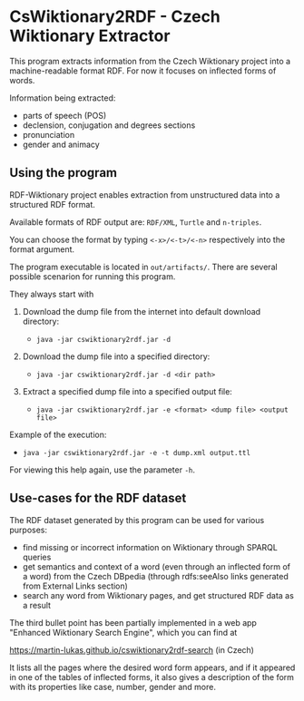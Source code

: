 # CsWiktionary2RDF - Czech Wiktionary Extractor

This program extracts information from the Czech Wiktionary project into 
a machine-readable format RDF. For now it focuses on inflected forms of words.

Information being extracted:

* parts of speech (POS)
* declension, conjugation and degrees sections
* pronunciation
* gender and animacy

## Using the program
RDF-Wiktionary project enables extraction from unstructured data into a structured RDF format.

Available formats of RDF output are: ```RDF/XML```, ```Turtle``` and ```n-triples```.

You can choose the format by typing 
```<-x>/<-t>/<-n>``` 
respectively into the format argument.

The program executable is located in ```out/artifacts/```. 
There are several possible scenarion for running this program. 

They always start with 
1. Download the dump file from the internet into default download directory:
   - ```java -jar cswiktionary2rdf.jar -d```

2. Download the dump file into a specified directory:
   - ```java -jar cswiktionary2rdf.jar -d <dir path>```

3. Extract a specified dump file into a specified output file:
   - ```java -jar cswiktionary2rdf.jar -e <format> <dump file> <output file>```

Example of the execution:

* ```java -jar cswiktionary2rdf.jar -e -t dump.xml output.ttl```

For viewing this help again, use the parameter ```-h```.

## Use-cases for the RDF dataset

The RDF dataset generated by this program can be used for various purposes:

- find missing or incorrect information on Wiktionary through SPARQL queries
- get semantics and context of a word (even through an inflected form of a word)
from the Czech DBpedia (through rdfs:seeAlso links generated from External Links section)
- search any word from Wiktionary pages, and get structured RDF data as a result

The third bullet point has been partially implemented in a web app
"Enhanced Wiktionary Search Engine", which you can find at

https://martin-lukas.github.io/cswiktionary2rdf-search (in Czech)

It lists all the pages where the desired word form appears, and if it 
appeared in one of the tables of inflected forms, it also gives a 
description of the form with its properties like case, number, gender and more.

